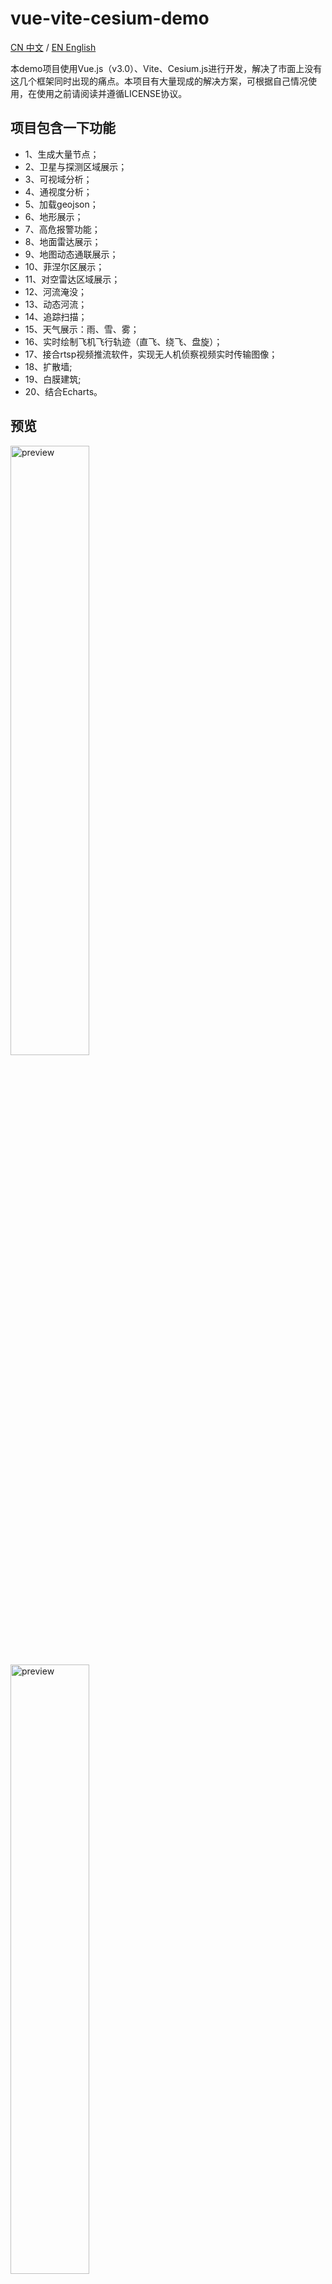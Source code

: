 # vue-vite-cesium-demo
[CN 中文](./README.md) / [EN English](./README-EN.md)

本demo项目使用Vue.js（v3.0）、Vite、Cesium.js进行开发，解决了市面上没有这几个框架同时出现的痛点。本项目有大量现成的解决方案，可根据自己情况使用，在使用之前请阅读并遵循LICENSE协议。
## 项目包含一下功能
  -  1、生成大量节点；
  -  2、卫星与探测区域展示；
  -  3、可视域分析；
  -  4、通视度分析；
  -  5、加载geojson；
  -  6、地形展示；
  -  7、高危报警功能；
  -  8、地面雷达展示；
  -  9、地图动态通联展示；
  -  10、菲涅尔区展示；
  -  11、对空雷达区域展示；
  -  12、河流淹没；
  -  13、动态河流；
  -  14、追踪扫描；
  -  15、天气展示：雨、雪、雾；
  -  16、实时绘制飞机飞行轨迹（直飞、绕飞、盘旋）；
  -  17、接合rtsp视频推流软件，实现无人机侦察视频实时传输图像；
  -  18、扩散墙;
  -  19、白膜建筑;
  -  20、结合Echarts。
## 预览
<img src="https://i.ibb.co/yn50yz5/earth.jpg" width="50%" alt="preview" />

<img src="https://i.ibb.co/HFgPbFB/pushing.jpg" width="50%" alt="preview" />

<img src="https://i.ibb.co/x6KKxVn/jietu.png" width="50%" alt="preview" />

<img src="https://i.ibb.co/7SwqVKK/xxx.png" width="50%" alt="preview" />

<img src="https://i.ibb.co/yPCcMwp/yyy.png" width="50%" alt="preview" />

## 在线网站
[https://lihanqiang.github.io/vue-vite-cesium-demo/](https://lihanqiang.github.io/vue-vite-cesium-demo/)

## Demo结构
  - public
  - > geojson
  - > models
  - > plugins
  - > tilesets
  - > setting.js
  - src
  - > assets
  - > cesiumUtils
  - > components
  - > mocks
  - > styles
  - > App.vue
  - > main.js
### cesiumUtils:
请重点关注该文件夹，提供本demo的大量工具函数。
### 项目运行
使用npm（也可以使用yarn）进行项目依赖安装。进入项目根目录运行下列代码：
```bash
npm install or yarn
npm run dev or yarn run dev
```
运行: `npm run dev` 命令报下面类似错误, 在项目根目录执行命令: `node .\node_modules\esbuild\install.js`。
  ```bash
  Error: spawn H:\node_modules\esbuild\esbuild.exe ENOENT
    at Process.ChildProcess._handle.onexit (node:internal/child_process:282:19)
    at onErrorNT (node:internal/child_process:477:16)
  Emitted 'error' event on ChildProcess instance at:
    at Process.ChildProcess._handle.onexit (node:internal/child_process:288:12)
    at onErrorNT (node:internal/child_process:477:16)
    at processTicksAndRejections (node:internal/process/task_queues:83:21) {
    errno: -4058,
    path: 'H:\node_modules\\esbuild\\esbuild.exe',
    spawnargs: [ '--service=0.12.9', '--ping' ]
  }
  ```
### RTSP项目运行说明
本项目使用开源的WEB RTSP视频推流方案，下载解压缩你在网络上下载的视频推流软件，按照说明安装和部署。关注```setting.js```进行协议端口配置。也可按照我的RTSP方案进行配置：

#### 下载
链接：https://pan.baidu.com/s/1Hovu2CRr8N7MOlKm1MsPNw?pwd=txvg

#### 安装
* 将文件解压后放置于`D:\rtsp`目录下:

<img src="https://i.ibb.co/0BFtJ1z/2023-03-16-135523.png" width="50%" alt="preview" />

* 首先安装`vc++lib_v2020.8.2.exe`。

#### 运行
* 以管理员身份打开`cmd`，进入`D:/rtsp/h5s-r10.8.0330.20-win64-release`目录。

* 先运行`regservice.bat`，再运行`h5ss.bat`。

* 点击`UAV detection (video streaming)`按钮，在界面坐上角即可看到画面。

### 说明
本项目的代码，大部分为自创（70%以上），也有少部分代码借鉴他人，如有侵权问题，请联系删除。
### TIPS
.env.development以及.env.production文件为开发环境和生产环境的配置文件，这里的 `VITE_BUILD_PATH_PREFIX` 变量是本系统部署时（ https://lihanqiang.github.io/vue-vite-cesium-demo/ ），因为有 `/vue-vite-cesium-demo` 的缘故，需要在引用 `/public` 静态文件时，加上`/vue-vite-cesium-demo`前缀。

** 在一般情况下，你只需设置 `VITE_BUILD_PATH_PREFIX=''` ，完成后打包发布即可。**
